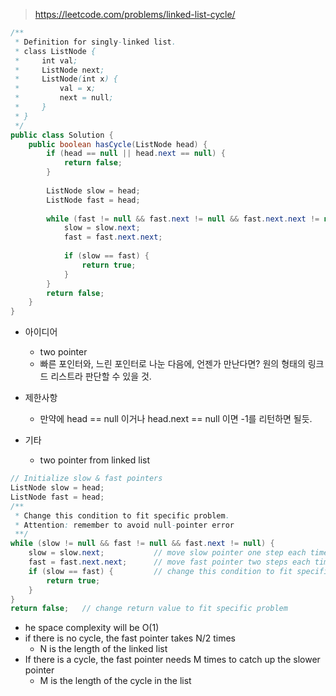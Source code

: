 > https://leetcode.com/problems/linked-list-cycle/


```java
/**
 * Definition for singly-linked list.
 * class ListNode {
 *     int val;
 *     ListNode next;
 *     ListNode(int x) {
 *         val = x;
 *         next = null;
 *     }
 * }
 */
public class Solution {
    public boolean hasCycle(ListNode head) {
        if (head == null || head.next == null) {
            return false;
        }
        
        ListNode slow = head;
        ListNode fast = head;
        
        while (fast != null && fast.next != null && fast.next.next != null) {
            slow = slow.next;
            fast = fast.next.next;
            
            if (slow == fast) {
                return true;
            }
        }
        return false;
    }
}

```

- 아이디어
    - two pointer
    - 빠른 포인터와, 느린 포인터로 나눈 다음에, 언젠가 만난다면? 원의 형태의 링크드 리스트라 판단할 수 있을 것.

- 제한사항
    - 만약에 head == null 이거나 head.next == null 이면 -1를 리턴하면 될듯.

- 기타
    - two pointer from linked list

```java
// Initialize slow & fast pointers
ListNode slow = head;
ListNode fast = head;
/**
 * Change this condition to fit specific problem.
 * Attention: remember to avoid null-pointer error
 **/
while (slow != null && fast != null && fast.next != null) {
    slow = slow.next;           // move slow pointer one step each time
    fast = fast.next.next;      // move fast pointer two steps each time
    if (slow == fast) {         // change this condition to fit specific problem
        return true;
    }
}
return false;   // change return value to fit specific problem

```
- he space complexity will be O(1)
- if there is no cycle, the fast pointer takes N/2 times
    - N is the length of the linked list
- If there is a cycle, the fast pointer needs M times to catch up the slower pointer
    - M is the length of the cycle in the list